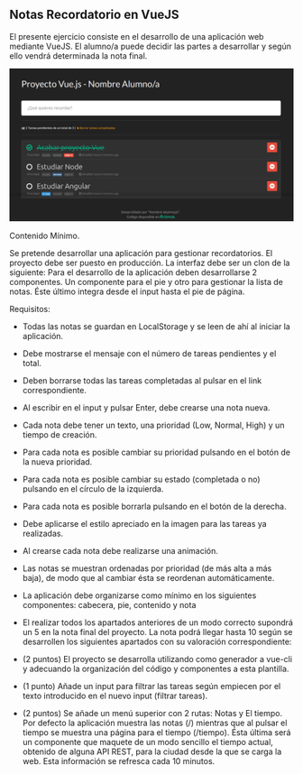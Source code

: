 ## Notas Recordatorio en VueJS

El presente ejercicio consiste en el desarrollo de una aplicación web mediante VueJS. El alumno/a puede decidir las partes a desarrollar y según ello vendrá determinada la nota final.

![Esta es una imagen de ejemplo](https://github.com/jpineroberbel/Desarrollo-Web-en-Entornos-Cliente/blob/master/Unit%207%20-%20JavaScript%20Libraries%20I/Exercises/Captura%20de%20pantalla_2019-01-21_22-31-07.png)

Contenido Mínimo.

Se pretende desarrollar una aplicación para gestionar recordatorios. El proyecto debe ser puesto en producción. La interfaz debe ser un clon de la siguiente:
Para el desarrollo de la aplicación deben desarrollarse 2 componentes. Un componente para el pie y otro para gestionar la lista de notas. Éste último integra desde el input hasta el pie de página.

Requisitos:
- Todas las notas se guardan en LocalStorage y se leen de ahí al iniciar la aplicación.
- Debe mostrarse el mensaje con el número de tareas pendientes y el total.
- Deben borrarse todas las tareas completadas al pulsar en el link correspondiente.
- Al escribir en el input y pulsar Enter, debe crearse una nota nueva.
- Cada nota debe tener un texto, una prioridad (Low, Normal, High) y un tiempo de creación.
- Para cada nota es posible cambiar su prioridad pulsando en el botón de la nueva prioridad.
- Para cada nota es posible cambiar su estado (completada o no) pulsando en el círculo de la izquierda.
- Para cada nota es posible borrarla pulsando en el botón de la derecha.
- Debe aplicarse el estilo apreciado en la imagen para las tareas ya realizadas.
- Al crearse cada nota debe realizarse una animación.
- Las notas se muestran ordenadas por prioridad (de más alta a más baja), de modo que al cambiar ésta se reordenan automáticamente.
- La aplicación debe organizarse como mínimo en los siguientes componentes: cabecera, pie, contenido y nota
- El realizar todos los apartados anteriores de un modo correcto supondrá un 5 en la nota final del proyecto. La nota podrá llegar hasta 10 según se desarrollen los siguientes apartados con su valoración correspondiente:

- (2 puntos) El proyecto se desarrolla utilizando como generador a vue-cli y adecuando la organización del código y componentes a esta plantilla.
- (1 punto) Añade un input para filtrar las tareas según empiecen por el texto introducido en el nuevo input (filtrar tareas).
- (2 puntos) Se añade  un menú superior con 2 rutas: Notas y El tiempo. Por defecto la aplicación muestra las notas (/) mientras que al pulsar el tiempo se muestra una página para el tiempo (/tiempo). Ésta última será un componente que maquete de un modo sencillo el tiempo actual, obtenido de alguna API REST,  para la ciudad desde la que se carga la web. Esta información se refresca cada 10 minutos.
